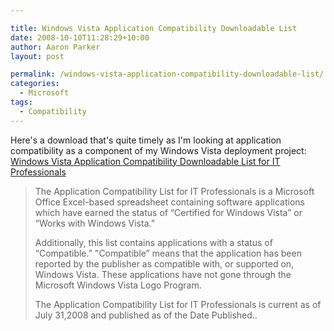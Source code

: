```yaml
---

title: Windows Vista Application Compatibility Downloadable List
date: 2008-10-10T11:28:29+10:00
author: Aaron Parker
layout: post

permalink: /windows-vista-application-compatibility-downloadable-list/
categories:
  - Microsoft
tags:
  - Compatibility
---
```

Here's a download that's quite timely as I'm looking at application compatibility as a component of my Windows Vista deployment project: [Windows Vista Application Compatibility Downloadable List for IT Professionals](http://www.microsoft.com/downloads/details.aspx?FamilyID=9df23606-7276-4ce2-8993-143e101ddbcd&DisplayLang=en)

> The Application Compatibility List for IT Professionals is a Microsoft Office Excel-based spreadsheet containing software applications which have earned the status of “Certified for Windows Vista” or “Works with Windows Vista.” 
> 
> Additionally, this list contains applications with a status of “Compatible.” "Compatible” means that the application has been reported by the publisher as compatible with, or supported on, Windows Vista. These applications have not gone through the Microsoft Windows Vista Logo Program. 
> 
> The Application Compatibility List for IT Professionals is current as of July 31,2008 and published as of the Date Published..
